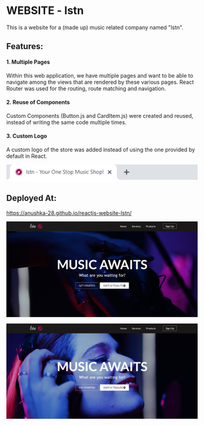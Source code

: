 # WEBSITE - lstn
This is a website for a (made up) music related company named "lstn". 

## Features:
#### 1. Multiple Pages 
Within this web application, we have multiple pages and want to be able to navigate among the views that are rendered by these various pages. React Router was used for the routing, route matching and navigation.

#### 2. Reuse of Components
Custom Components (Button.js and CardItem.js) were created and reused, instead of writing the same code multiple times.

#### 3. Custom Logo
A custom logo of the store was added instead of using the one provided by default in React.

![Image](./public/assets/readme/img-1.png "Browser Tab")

## Deployed At:
https://anushka-28.github.io/reactjs-website-lstn/

![Image](./public/assets/readme/img-2.png "Home Page")

![Image](./public/assets/readme/img-3.png "Home Page")
